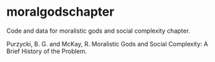 # moralgodschapter
Code and data for moralistic gods and social complexity chapter.

Purzycki, B. G. and McKay, R. Moralistic Gods and Social Complexity: A Brief History of the Problem.

